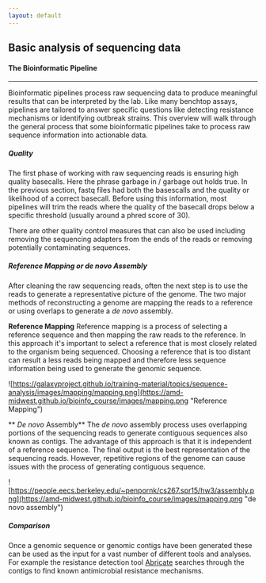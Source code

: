 ```yaml
---
layout: default
---
```


## Basic analysis of sequencing data

#### The Bioinformatic Pipeline
------------

Bioinformatic pipelines process raw sequencing data to produce meaningful results that can be interpreted by the lab. Like many benchtop assays, pipelines are tailored to answer specific questions like detecting resistance mechanisms or identifying outbreak strains. This overview will walk through the general process that some bioinformatic pipelines take to process raw sequence information into actionable data.


##### Quality
The first phase of working with raw sequencing reads is ensuring high quality basecalls. Here the phrase garbage in / garbage out holds true. In the previous section, fastq files had both the basescalls and the quality or likelihood of a correct basecall. Before using this information, most pipelines will trim the reads where the quality of the basecall drops below a specific threshold (usually around a phred score of 30).

There are other quality control measures that can also be used including removing the sequencing adapters from the ends of the reads or removing potentially contaminating sequences.

##### Reference Mapping or *de novo* Assembly
After cleaning the raw sequencing reads, often the next step is to use the reads to generate a representative picture of the genome. The two major methods of reconstructing a genome are mapping the reads to a reference or using overlaps to generate a *de novo* assembly.

**Reference Mapping**
Reference mapping is a process of selecting a reference sequence and then mapping the raw reads to the reference. In this approach it's important to select a reference that is most closely related to the organism being sequenced. Choosing a reference that is too distant can result a less reads being mapped and therefore less sequence information being used to generate the genomic sequence.

![https://galaxyproject.github.io/training-material/topics/sequence-analysis/images/mapping/mapping.png](https://amd-midwest.github.io/bioinfo_course/images/mapping.png "Reference Mapping")

** *De novo* Assembly**
The *de novo* assembly process uses overlapping portions of the sequencing reads to generate contiguous sequences also known as contigs. The advantage of this approach is that it is independent of a reference sequence. The final output is the best representation of the sequencing reads. However, repetitive regions of the genome can cause issues with the process of generating contiguous sequence.

![https://people.eecs.berkeley.edu/~penpornk/cs267.spr15/hw3/assembly.png](https://amd-midwest.github.io/bioinfo_course/images/mapping.png "de novo assembly")

##### Comparison
Once a genomic sequence or genomic contigs have been generated these can be used as the input for a vast number of different tools and analyses. For example the resistance detection tool [Abricate](https://github.com/tseemann/abricate) searches through the contigs to find known antimicrobial resistance mechanisms.

